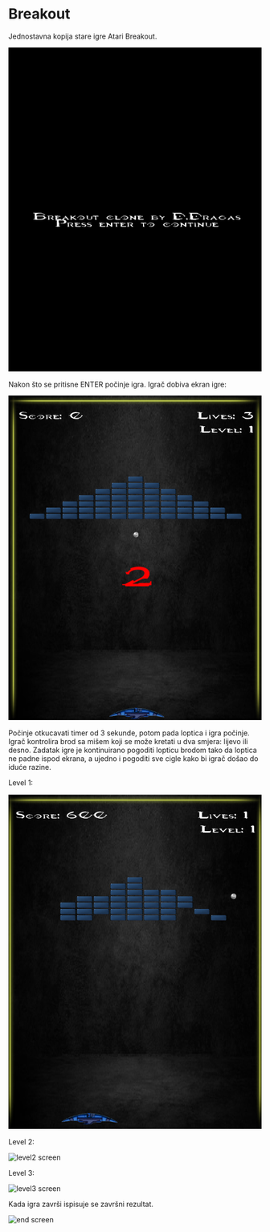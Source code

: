 # Breakout

Jednostavna kopija stare igre Atari Breakout.

![start screen](./Breakout/doc/start_screen.png)

Nakon što se pritisne ENTER počinje igra.
Igrač dobiva ekran igre:

![game screen](./Breakout/doc/game_screen.png)

Počinje otkucavati timer od 3 sekunde, potom pada loptica i igra počinje. Igrač kontrolira brod sa mišem
koji se može kretati u dva smjera: lijevo ili desno. Zadatak igre je kontinuirano pogoditi lopticu brodom
tako da loptica ne padne ispod ekrana, a ujedno i pogoditi sve cigle kako bi igrač došao do iduće razine.

Level 1:

![level1 screen](./Breakout/doc/level1.png)

Level 2:

![level2 screen](./doc/level2.png)

Level 3:

![level3 screen](./doc/level2.png)

Kada igra završi ispisuje se završni rezultat.

![end screen](./doc/game_over.png)
